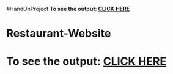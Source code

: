 #HandOnProject
**To see the output: [CLICK HERE]( https://shubham10-bit.github.io/Static-Restaurant-Website/HandsOnProject/ )**


# Restaurant-Website
# To see the output: [CLICK HERE](https://shubham10-bit.github.io/Static-Restaurant-Website/Restuarant%20Webiste/index.html)
